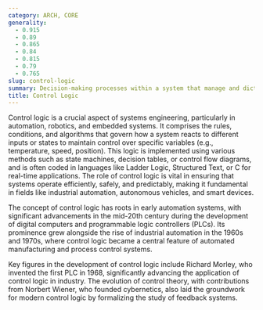 ```yaml
---
category: ARCH, CORE
generality:
  - 0.915
  - 0.89
  - 0.865
  - 0.84
  - 0.815
  - 0.79
  - 0.765
slug: control-logic
summary: Decision-making processes within a system that manage and dictate how various components respond to inputs, aiming to achieve desired outcomes or maintain specific conditions.
title: Control Logic
---
```


Control logic is a crucial aspect of systems engineering, particularly in automation, robotics, and embedded systems. It comprises the rules, conditions, and algorithms that govern how a system reacts to different inputs or states to maintain control over specific variables (e.g., temperature, speed, position). This logic is implemented using various methods such as state machines, decision tables, or control flow diagrams, and is often coded in languages like Ladder Logic, Structured Text, or C for real-time applications. The role of control logic is vital in ensuring that systems operate efficiently, safely, and predictably, making it fundamental in fields like industrial automation, autonomous vehicles, and smart devices.

The concept of control logic has roots in early automation systems, with significant advancements in the mid-20th century during the development of digital computers and programmable logic controllers (PLCs). Its prominence grew alongside the rise of industrial automation in the 1960s and 1970s, where control logic became a central feature of automated manufacturing and process control systems.

Key figures in the development of control logic include Richard Morley, who invented the first PLC in 1968, significantly advancing the application of control logic in industry. The evolution of control theory, with contributions from Norbert Wiener, who founded cybernetics, also laid the groundwork for modern control logic by formalizing the study of feedback systems.

